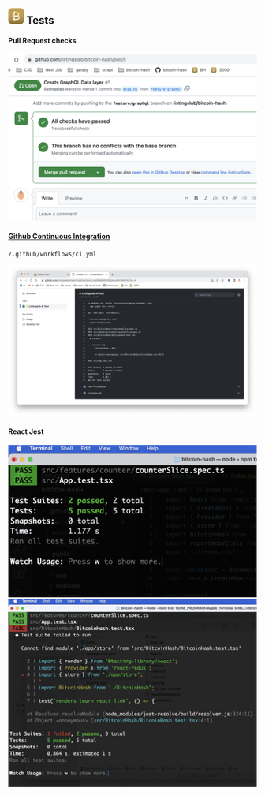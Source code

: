 ## ![alt text](../svg/logo16.svg "Bitcoin Hash Logo")  Tests

#### Pull Request checks
![alt text](../png/github-pr-checks.png "TDD")

#### [Github Continuous Integration](https://github.com/listingslab/bitcoin-hash/blob/master/.github/workflows/ci.yml)  

`/.github/workflows/ci.yml`  

![alt text](../png/github-ci-workflow.png "TDD")

#### React Jest
![alt text](../png/test-driven-developemnt.png "TDD")
![alt text](../png/test-driven-developemnt-fail.png "TDD")